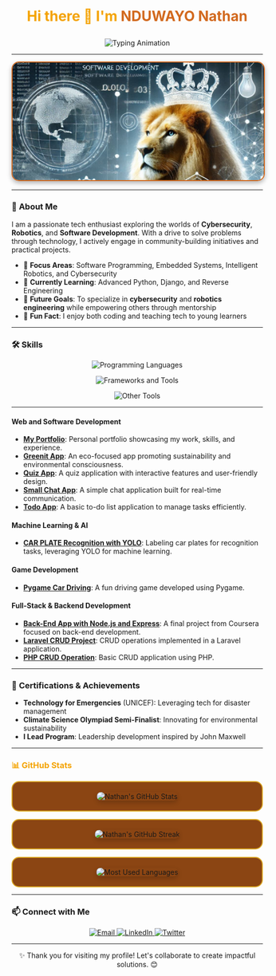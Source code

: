 # <p align="center"><span style="color: #F4A300;">Hi there 👋 I'm</span> <strong><span style="color: #D2691E;">NDUWAYO Nathan</span></strong></p>


<p align="center">
  <img src="https://readme-typing-svg.demolab.com?font=Fira+Code&size=22&duration=4000&pause=800&center=true&vCenter=true&width=500&lines=Cybersecurity+%7C+Robotics+Enthusiast;Software+Developer+%7C+Problem+Solver;Tech+for+Good+Advocate+%7C+Tech+Mentor;Welcome+to+my+GitHub!&colors=F4A300,DAA520,D2691E,8B4513" alt="Typing Animation" />
</p>




---

<div align="center">
  <img src="./images/banner.jpg" alt="Banner Image" style="max-width: 100%; border-radius: 15px; border: 2px solid #D2691E; box-shadow: 0px 4px 10px rgba(0, 0, 0, 0.3);" />
</div>


---

### 📖 **About Me**
I am a passionate tech enthusiast exploring the worlds of **Cybersecurity**, **Robotics**, and **Software Development**. With a drive to solve problems through technology, I actively engage in community-building initiatives and practical projects.

- 🌟 **Focus Areas**: Software Programming, Embedded Systems, Intelligent Robotics, and Cybersecurity
- 🌱 **Currently Learning**: Advanced Python, Django, and Reverse Engineering
- 🎯 **Future Goals**: To specialize in **cybersecurity** and **robotics engineering** while empowering others through mentorship
- 💬 **Fun Fact**: I enjoy both coding and teaching tech to young learners

---

### 🛠️ **Skills**

<p align="center">
  <img src="https://skillicons.dev/icons?i=python,java,cpp,js,html,css,php&theme=dark" alt="Programming Languages" />
</p>
<p align="center">
  <img src="https://skillicons.dev/icons?i=django,react,nodejs,spring,laravel,mysql,postgres&theme=dark" alt="Frameworks and Tools" />
</p>
<p align="center">
  <img src="https://skillicons.dev/icons?i=git,github,linux,vscode,idea,wireshark&theme=dark" alt="Other Tools" />
</p>

---

#### Web and Software Development
- [**My Portfolio**](https://github.com/nduwayo-nathan/my-portifolio): Personal portfolio showcasing my work, skills, and experience.
- [**Greenit App**](https://github.com/nduwayo-nathan/Greenit_app): An eco-focused app promoting sustainability and environmental consciousness.
- [**Quiz App**](https://github.com/nduwayo-nathan/Quiz_App): A quiz application with interactive features and user-friendly design.
- [**Small Chat App**](https://github.com/nduwayo-nathan/small-chat-app): A simple chat application built for real-time communication.
- [**Todo App**](https://github.com/nduwayo-nathan/Todo-App): A basic to-do list application to manage tasks efficiently.

#### Machine Learning & AI
- [**CAR PLATE Recognition with YOLO**](https://github.com/nduwayo-nathan/CAR_PLATE_yolo_format_labels): Labeling car plates for recognition tasks, leveraging YOLO for machine learning.

#### Game Development
- [**Pygame Car Driving**](https://github.com/nduwayo-nathan/pygame_car-driving): A fun driving game developed using Pygame.

#### Full-Stack & Backend Development
- [**Back-End App with Node.js and Express**](https://github.com/nduwayo-nathan/cousera-Developing-Back-End-Apps-with-Node.js-and-Express-finalProject): A final project from Coursera focused on back-end development.
- [**Laravel CRUD Project**](https://github.com/nduwayo-nathan/Laravel-crude-project): CRUD operations implemented in a Laravel application.
- [**PHP CRUD Operation**](https://github.com/nduwayo-nathan/crud_operation_Php): Basic CRUD application using PHP.

---

### 🏅 **Certifications & Achievements**
- **Technology for Emergencies** (UNICEF): Leveraging tech for disaster management
- **Climate Science Olympiad Semi-Finalist**: Innovating for environmental sustainability
- **I Lead Program**: Leadership development inspired by John Maxwell

---

### <span style="color: #F4A300;">📊 <strong>GitHub Stats</strong></span>

<div align="center" style="border: 2px solid #DAA520; padding: 20px; background-color: #8B4513; border-radius: 15px;">
  <img src="https://github-readme-stats.vercel.app/api?username=nduwayo-nathan&show_icons=true&theme=radical" alt="Nathan's GitHub Stats" style="border-radius: 10px; box-shadow: 0px 4px 10px rgba(0, 0, 0, 0.2);" />
</div>

<div align="center" style="border: 2px solid #DAA520; padding: 20px; background-color: #8B4513; border-radius: 15px; margin-top: 15px;">
  <img src="https://github-readme-streak-stats.herokuapp.com/?user=nduwayo-nathan&theme=radical" alt="Nathan's GitHub Streak" style="border-radius: 10px; box-shadow: 0px 4px 10px rgba(0, 0, 0, 0.2);" />
</div>

<div align="center" style="border: 2px solid #DAA520; padding: 20px; background-color: #8B4513; border-radius: 15px; margin-top: 15px;">
  <img src="https://github-readme-stats.vercel.app/api/top-langs/?username=nduwayo-nathan&layout=compact&theme=radical" alt="Most Used Languages" style="border-radius: 10px; box-shadow: 0px 4px 10px rgba(0, 0, 0, 0.2);" />
</div>


---

### 📫 **Connect with Me**

<p align="center">
  <a href="mailto:nduwayonathan5@gmail.com">
    <img src="https://img.shields.io/badge/Email-D14836?style=for-the-badge&logo=gmail&logoColor=white" alt="Email" />
  </a>
  <a href="https://linkedin.com/in/nduwayonathan">
    <img src="https://img.shields.io/badge/LinkedIn-0077B5?style=for-the-badge&logo=linkedin&logoColor=white" alt="LinkedIn" />
  </a>
  <a href="https://twitter.com/YourTwitterHandle">
    <img src="https://img.shields.io/badge/Twitter-1DA1F2?style=for-the-badge&logo=twitter&logoColor=white" alt="Twitter" />
  </a>
</p>

---

<p align="center">✨ Thank you for visiting my profile! Let's collaborate to create impactful solutions. 😊</p>
